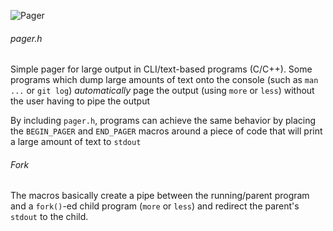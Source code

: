 ![Pager](http://forhadahmed.net/github/pager.png)

###### pager.h

Simple pager for large output in CLI/text-based programs (C/C++).  Some programs which dump large amounts of text onto the console (such as `man ...` or `git log`) *automatically* page the output (using `more` or `less`) without the user having to pipe the output

By including `pager.h`, programs can achieve the same behavior by placing the `BEGIN_PAGER` and `END_PAGER` macros around a piece of code that will print a large amount of text to `stdout`




###### Fork

The macros basically create a pipe between the running/parent program and a `fork()`-ed child program (`more` or `less`) and redirect the parent's `stdout` to the child.  
